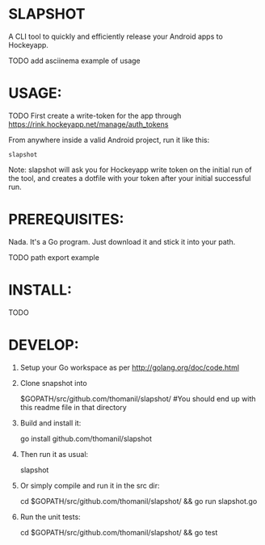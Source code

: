 SLAPSHOT
========

A CLI tool to quickly and efficiently release your Android apps to
Hockeyapp.

TODO add asciinema example of usage


USAGE:
======

TODO First create a write-token for the app through https://rink.hockeyapp.net/manage/auth_tokens

From anywhere inside a valid Android project, run it like this:

	slapshot

Note: slapshot will ask you for Hockeyapp write token on the initial
run of the tool, and creates a dotfile with your token after your
initial successful run.


PREREQUISITES:
==============

Nada. It's a Go program. Just download it and stick it into your path.

TODO path export example


INSTALL:
========

TODO


DEVELOP:
========

1. Setup your Go workspace as per http://golang.org/doc/code.html

2. Clone snapshot into

    $GOPATH/src/github.com/thomanil/slapshot/ #You should end up with this readme file in that directory

3. Build and install it:

	go install github.com/thomanil/slapshot

4. Then run it as usual:

	slapshot

5. Or simply compile and run it in the src dir:

	cd $GOPATH/src/github.com/thomanil/slapshot/ && go run slapshot.go

6. Run the unit tests:

	cd $GOPATH/src/github.com/thomanil/slapshot/ && go test
